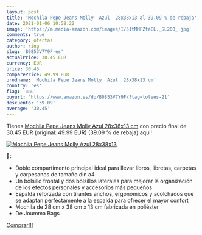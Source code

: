 ```yaml
---
layout: post
title: 'Mochila Pepe Jeans Molly  Azul  28x38x13 al 39.09 % de rebaja'
date: 2021-01-06 10:58:22
image: 'https://m.media-amazon.com/images/I/51tMMFZtaEL._SL200_.jpg'
comments: true
category: ofertas
author: ring
slug: 'B0853V7Y9F-es'
actualPrice: 30.45 EUR
currency: EUR
price: 30.45
comparePrice: 49.99 EUR
prodname: 'Mochila Pepe Jeans Molly  Azul  28x38x13 cm'
country: 'es'
flag: '🇪🇸'
buyurl: 'https://www.amazon.es/dp/B0853V7Y9F/?tag=tolees-21'
descuento: '39.09'
average: '30.45'
---
```


Tienes [Mochila Pepe Jeans Molly  Azul  28x38x13 cm](https://www.amazon.es/dp/B0853V7Y9F/?tag=tolees-21) con precio final de  30.45 EUR (original: 49.99 EUR) (39.09 %  de rebaja) aqui!

[![Mochila Pepe Jeans Molly  Azul  28x38x13](https://m.media-amazon.com/images/I/51tMMFZtaEL._SL200_.jpg)](https://www.amazon.es/dp/B0853V7Y9F/?tag=tolees-21)

🔎:

- Doble compartimento principal ideal para llevar libros, libretas, carpetas y carpesanos de tamaño din a4
- Un bolsillo frontal y dos bolsillos laterales para mejorar la organización de los efectos personales y accesorios más pequeños
- Espalda reforzada con tirantes anchos, ergonómicos y acolchados que se adaptan perfectamente a la espalda para ofrecer el mayor confort
- Mochila de 28 cm x 38 cm x 13 cm fabricada en poliéster
- De Joumma Bags

[Comprar!!!](https://www.amazon.es/dp/B0853V7Y9F/?tag=tolees-21)
